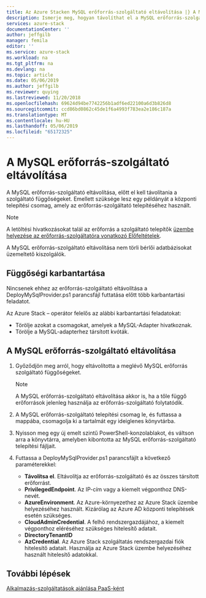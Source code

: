 ```yaml
---
title: Az Azure Stacken MySQL erőforrás-szolgáltató eltávolítása |} A Microsoft Docs
description: Ismerje meg, hogyan távolíthat el a MySQL erőforrás-szolgáltató az Azure Stack üzemelő példányához.
services: azure-stack
documentationCenter: ''
author: jeffgilb
manager: femila
editor: ''
ms.service: azure-stack
ms.workload: na
ms.tgt_pltfrm: na
ms.devlang: na
ms.topic: article
ms.date: 05/06/2019
ms.author: jeffgilb
ms.reviewer: quying
ms.lastreviewed: 11/20/2018
ms.openlocfilehash: 69624d94be7742256b1adf6ed22100a6d3b826d8
ms.sourcegitcommit: ccd86bd0862c45de1f6a4993f783ea2e186c187a
ms.translationtype: MT
ms.contentlocale: hu-HU
ms.lasthandoff: 05/06/2019
ms.locfileid: "65172325"
---
```

# <a name="remove-the-mysql-resource-provider"></a>A MySQL erőforrás-szolgáltató eltávolítása

A MySQL erőforrás-szolgáltató eltávolítása, előtt el kell távolítania a szolgáltató függőségeket. Emellett szüksége lesz egy példányát a központi telepítési csomag, amely az erőforrás-szolgáltató telepítéséhez használt.

> [!NOTE]
> A letöltési hivatkozásokat talál az erőforrás a szolgáltató telepítők [üzembe helyezése az erőforrás-szolgáltatóra vonatkozó Előfeltételek](./azure-stack-mysql-resource-provider-deploy.md#prerequisites).

A MySQL erőforrás-szolgáltató eltávolítása nem törli bérlői adatbázisokat üzemeltető kiszolgálók.

## <a name="dependency-cleanup"></a>Függőségi karbantartása

Nincsenek ehhez az erőforrás-szolgáltató eltávolítása a DeployMySqlProvider.ps1 parancsfájl futtatása előtt több karbantartási feladatot.

Az Azure Stack – operátor felelős az alábbi karbantartási feladatokat:

* Törölje azokat a csomagokat, amelyek a MySQL-Adapter hivatkoznak.
* Törölje a MySQL-adapterhez társított kvóták.

## <a name="to-remove-the-mysql-resource-provider"></a>A MySQL erőforrás-szolgáltató eltávolítása

1. Győződjön meg arról, hogy eltávolította a meglévő MySQL erőforrás szolgáltató függőségeket.

   > [!NOTE]
   > A MySQL erőforrás-szolgáltató eltávolítása akkor is, ha a tőle függő erőforrások jelenleg használja az erőforrás-szolgáltató folytatódik.
  
2. A MySQL erőforrás-szolgáltató telepítési csomag le, és futtassa a mappába, csomagolja ki a tartalmát egy ideiglenes könyvtárba.
3. Nyisson meg egy új emelt szintű PowerShell-konzolablakot, és váltson arra a könyvtárra, amelyben kibontotta az MySQL erőforrás-szolgáltató telepítési fájljait.
4. Futtassa a DeployMySqlProvider.ps1 parancsfájlt a következő paraméterekkel:
    - **Távolítsa el**. Eltávolítja az erőforrás-szolgáltató és az összes társított erőforrást.
    - **PrivilegedEndpoint**. Az IP-cím vagy a kiemelt végponthoz DNS-nevét.
    - **AzureEnvironment**. Az Azure-környezethez az Azure Stack üzembe helyezéséhez használt. Kizárólag az Azure AD központi telepítések esetén szükséges.
    - **CloudAdminCredential**. A felhő rendszergazdájához, a kiemelt végponthoz eléréséhez szükséges hitelesítő adatait.
    - **DirectoryTenantID**
    - **AzCredential**. Az Azure Stack szolgáltatás rendszergazdai fiók hitelesítő adatait. Használja az Azure Stack üzembe helyezéséhez használt hitelesítő adatokkal.

## <a name="next-steps"></a>További lépések

[Alkalmazás-szolgáltatások ajánlása PaaS-ként](azure-stack-app-service-overview.md)
